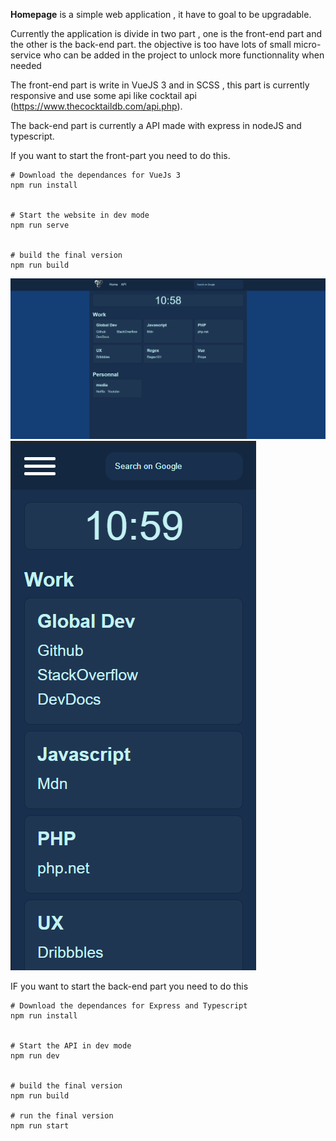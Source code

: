 **Homepage** is a simple web application , it have to goal to be upgradable.

Currently the application is divide in two part , one is the front-end part and the other is the back-end part.
the objective is too have lots of small micro-service who can be added in the project to unlock more functionnality when needed

The front-end part is write in VueJS 3 and in SCSS , this part is currently responsive and use some api like cocktail api (https://www.thecocktaildb.com/api.php).

The back-end part is currently a API made with express in nodeJS and typescript.

If you want to start the front-part you need to do this.
```
# Download the dependances for VueJs 3 
npm run install


# Start the website in dev mode
npm run serve


# build the final version
npm run build

```
![Alt text](fullscreenscreen.png)
![Alt text](smartphonescreen.png)

IF you want to start the back-end part you need to do this
```
# Download the dependances for Express and Typescript
npm run install


# Start the API in dev mode
npm run dev


# build the final version
npm run build

# run the final version 
npm run start
```